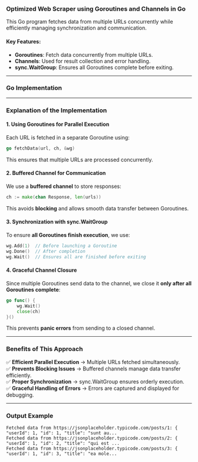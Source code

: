 

### **Optimized Web Scraper using Goroutines and Channels in Go**
This Go program fetches data from multiple URLs concurrently while efficiently managing synchronization and communication.

#### **Key Features:**
- **Goroutines**: Fetch data concurrently from multiple URLs.
- **Channels**: Used for result collection and error handling.
- **sync.WaitGroup**: Ensures all Goroutines complete before exiting.

---

### **Go Implementation**


---

### **Explanation of the Implementation**
#### **1. Using Goroutines for Parallel Execution**
Each URL is fetched in a separate Goroutine using:
```go
go fetchData(url, ch, &wg)
```
This ensures that multiple URLs are processed concurrently.

#### **2. Buffered Channel for Communication**
We use a **buffered channel** to store responses:
```go
ch := make(chan Response, len(urls))
```
This avoids **blocking** and allows smooth data transfer between Goroutines.

#### **3. Synchronization with sync.WaitGroup**
To ensure **all Goroutines finish execution**, we use:
```go
wg.Add(1)  // Before launching a Goroutine
wg.Done()  // After completion
wg.Wait()  // Ensures all are finished before exiting
```

#### **4. Graceful Channel Closure**
Since multiple Goroutines send data to the channel, we close it **only after all Goroutines complete**:
```go
go func() {
    wg.Wait()
    close(ch)
}()
```
This prevents **panic errors** from sending to a closed channel.

---

### **Benefits of This Approach**
✅ **Efficient Parallel Execution** → Multiple URLs fetched simultaneously.  
✅ **Prevents Blocking Issues** → Buffered channels manage data transfer efficiently.  
✅ **Proper Synchronization** → sync.WaitGroup ensures orderly execution.  
✅ **Graceful Handling of Errors** → Errors are captured and displayed for debugging.

---

### **Output Example**
```
Fetched data from https://jsonplaceholder.typicode.com/posts/1: { "userId": 1, "id": 1, "title": "sunt au...
Fetched data from https://jsonplaceholder.typicode.com/posts/2: { "userId": 1, "id": 2, "title": "qui est ...
Fetched data from https://jsonplaceholder.typicode.com/posts/3: { "userId": 1, "id": 3, "title": "ea mole...
```

